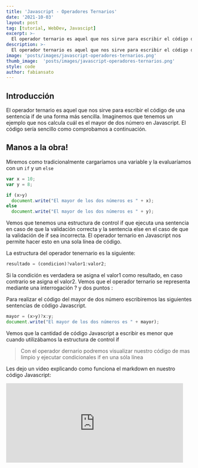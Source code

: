 ```yaml
---
title: 'Javascript - Operadores Ternarios'
date: '2021-10-03'
layout: post
tag: [tutorial, WebDev, Javascipt]
excerpt: >-
  El operador ternario es aquel que nos sirve para escribir el código de una sentencia if de una forma más sencilla. Veremos como hacerlo
description: >-
  El operador ternario es aquel que nos sirve para escribir el código de una sentencia if de una forma más sencilla. Veremos como hacerlo
image: 'posts/images/javascript-operadores-ternarios.png'
thumb_image:  'posts/images/javascript-operadores-ternarios.png'
style: code
author: fabiansato
---
```


## Introducción
El operador ternario es aquel que nos sirve para escribir el código de una sentencia if de una forma más sencilla. Imaginemos que tenemos un ejemplo que nos calcula cuál es el mayor de dos número en Javascript. El código sería sencillo como comprobamos a continuación.

## Manos a la obra!
Miremos como tradicionalmente cargaríamos una variable y la evaluaríamos con un `if` y un `else`
```javascript
var x = 10;
var y = 8;

if (x>y)
  document.write("El mayor de los dos números es " + x);
else
  document.write("El mayor de los dos números es " + y);
```

Vemos que tenemos una estructura de control if que ejecuta una sentencia en caso de que la validación correcta y la sentencia else en el caso de que la validación de if sea incorrecta. El operador ternario en Javascript nos permite hacer esto en una sola línea de código.

La estructura del operador tenernario es la siguiente:
```javascript
resultado = (condicion)?valor1:valor2;
```

Si la condición es verdadera se asigna el valor1 como resultado, en caso contrario se asigna el valor2. Vemos que el operador ternario se representa mediante una interrogación ? y dos puntos :

Para realizar el código del mayor de dos número escribiremos las siguientes sentencias de código Javascript.

```javascript
mayor = (x>y)?x:y;
document.write("El mayor de los dos números es " + mayor);


```

Vemos que la cantidad de código Javascript a escribir es menor que cuando utilizábamos la estructura de control if

> Con el operador dernario podremos visualizar nuestro código de mas limpio y ejecutar condicionales if en una sóla línea

Les dejo un video explicando como funciona el markdown en nuestro código Javascript:
<iframe width="480" height="215" src="https://www.youtube.com/embed/ww0Pl8-mMng" title="YouTube video player" frameborder="0" allow="accelerometer; autoplay; clipboard-write; encrypted-media; gyroscope; picture-in-picture" allowfullscreen></iframe>